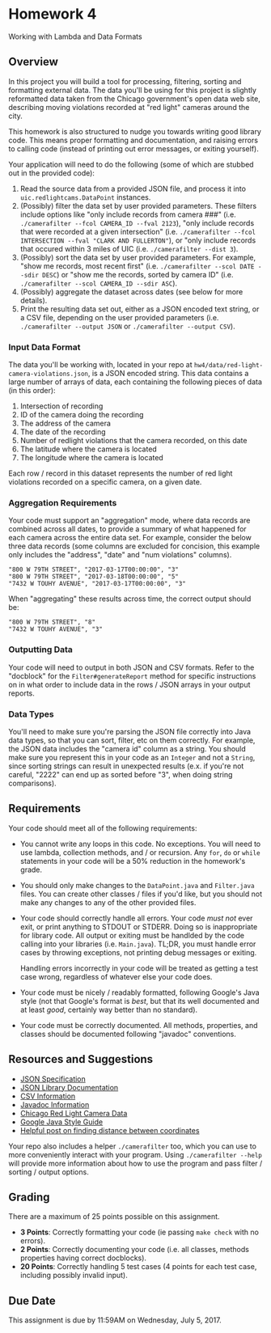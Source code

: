 Homework 4
===
Working with Lambda and Data Formats


Overview
---
In this project you will build a tool for processing, filtering, sorting and
formatting external data. The data you'll be using for this project is
slightly reformatted data taken from the Chicago government's open data web
site, describing moving violations recorded at "red light" cameras around
the city.

This homework is also structured to nudge you towards writing good library
code.  This means proper formatting and documentation, and raising errors
to calling code (instead of printing out error messages, or exiting yourself).

Your application will need to do the following (some of which are stubbed out
in the provided code):

1.  Read the source data from a provided JSON file, and process it into
    `uic.redlightcams.DataPoint` instances.
2.  (Possibly) filter the data set by user provided parameters.  These filters
    include options like "only include records from camera ###" (i.e.
    `./camerafilter --fcol CAMERA_ID --fval 2123`), "only include records
    that were recorded at a given intersection" (i.e. `./camerafilter --fcol
    INTERSECTION --fval "CLARK AND FULLERTON"`), or "only include records that
    occured within 3 miles of UIC (i.e. `./camerafilter --dist 3`).
3.  (Possibly) sort the data set by user provided parameters.  For example,
    "show me records, most recent first" (i.e. `./camerafilter --scol DATE
    --sdir DESC`) or "show me the records, sorted by camera ID" (i.e.
    `./camerafilter --scol CAMERA_ID --sdir ASC`).
4.  (Possibly) aggregate the dataset across dates (see below for more details).
5.  Print the resulting data set out, either as a JSON encoded text string,
    or a CSV file, depending on the user provided parameters (i.e.
    `./camerafilter --output JSON` or `./camerafilter --output CSV`).


### Input Data Format
The data you'll be working with, located in your repo at
`hw4/data/red-light-camera-violations.json`, is a JSON encoded string.  This
data contains a large number of arrays of data, each containing the following
pieces of data (in this order):

1.  Intersection of recording
2.  ID of the camera doing the recording
3.  The address of the camera
4.  The date of the recording
5.  Number of redlight violations that the camera recorded, on this date
6.  The latitude where the camera is located
7.  The longitude where the camera is located

Each row / record in this dataset represents the number of red light violations
recorded on a specific camera, on a given date.


### Aggregation Requirements
Your code must support an "aggregation" mode, where data records are combined
across all dates, to provide a summary of what happened for each camera
across the entire data set. For example, consider the below three data records
(some columns are excluded for concision, this example only includes
the "address", "date" and "num violations" columns).

    "800 W 79TH STREET", "2017-03-17T00:00:00", "3"
    "800 W 79TH STREET", "2017-03-18T00:00:00", "5"
    "7432 W TOUHY AVENUE", "2017-03-17T00:00:00", "3"

When "aggregating" these results across time, the correct output should be:

    "800 W 79TH STREET", "8"
    "7432 W TOUHY AVENUE", "3"


### Outputting Data
Your code will need to output in both JSON and CSV formats.  Refer to the
"docblock" for the `Filter#generateReport` method for specific instructions
on in what order to include data in the rows / JSON arrays in your output
reports.


### Data Types
You'll need to make sure you're parsing the JSON file correctly into Java
data types, so that you can sort, filter, etc on them correctly.  For example,
the JSON data includes the "camera id" column as a string.  You should make
sure you represent this in your code as an `Integer` and not a `String`, since
sorting strings can result in unexpected results (e.x. if you're not careful,
"2222" can end up as sorted before "3", when doing string comparisons).


Requirements
---
Your code should meet all of the following requirements:

* You cannot write any loops in this code.  No exceptions.  You will need
  to use lambda, collection methods, and / or recursion.  Any `for`, `do`
  or `while` statements in your code will be a 50% reduction in the homework's
  grade.
* You should only make changes to the `DataPoint.java` and `Filter.java`
  files.  You can create other classes / files if you'd like, but you should
  not make any changes to any of the other provided files.
* Your code should correctly handle all errors.  Your code *must not* ever
  exit, or print anything to STDOUT or STDERR. Doing so is inappropriate
  for library code.  All output or exiting must be handlded by the code
  calling into your libraries (i.e. `Main.java`).  TL;DR, you must handle
  error cases by throwing exceptions, not printing debug messages or
  exiting.

  Handling errors incorrectly in your code will be treated as getting a
  test case wrong, regardless of whatever else your code does.
* Your code must be nicely / readably formatted, following Google's Java
  style (not that Google's format is *best*, but that its well documented
  and at least *good*, certainly way better than no standard).
* Your code must be correctly documented.  All methods, properties, and
  classes should be documented following "javadoc" conventions.


Resources and Suggestions
---
* [JSON Specification](http://json.org/)
* [JSON Library Documentation](http://www.json.org.cn/resource/javadoc/org/json/package-summary.html)
* [CSV Information](https://en.wikipedia.org/wiki/Comma-separated_values)
* [Javadoc Information](http://www.oracle.com/technetwork/java/javase/documentation/index-137868.html)
* [Chicago Red Light Camera Data](https://data.cityofchicago.org/Transportation/Red-Light-Camera-Violations/spqx-js37)
* [Google Java Style Guide](https://google.github.io/styleguide/javaguide.html)
* [Helpful post on finding distance between coordinates](https://gis.stackexchange.com/questions/142326/calculating-longitude-length-in-miles)

Your repo also includes a helper `./camerafilter` too, which you can use
to more conveniently interact with your program.  Using `./camerafilter --help`
will provide more information about how to use the program and pass filter /
sorting / output options.



Grading
---
There are a maximum of 25 points possible on this assignment.

* **3 Points**:  Correctly formatting your code (ie passing `make check` with
                 no errors).
* **2 Points**:  Correctly documenting your code (i.e. all classes, methods
                 properties having correct docblocks).
* **20 Points**: Correctly handling 5 test cases (4 points for each test case,
                 including possibly invalid input).


Due Date
---
This assignment is due by 11:59AM on Wednesday, July 5, 2017.
